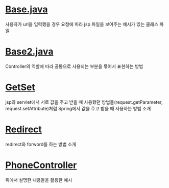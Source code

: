 # [Base.java](https://github.com/ttuseong/SpringStudy/blob/master/src/main/java/com/javaex/controller/Base.java)
사용자가 url을 입력했을 경우 요청에 따라 jsp 파일을 보여주는 예시가 있는 클래스 파일  
  
# [Base2.java](https://github.com/ttuseong/SpringStudy/blob/master/src/main/java/com/javaex/controller/Base2.java)
Controller의 역할에 따라 공통으로 사용되는 부분을 묶어서 표현하는 방법  
  
# [GetSet](https://github.com/ttuseong/SpringStudy/blob/master/src/main/java/com/javaex/controller/GetSet.java)
jsp와 servlet에서 서로 값을 주고 받을 때 사용했던 방법들(request.getParameter, request.setAttribute)처럼 Spring에서 값을 주고 받을 때 사용하는 방법 소개  
  
# [Redirect](https://github.com/ttuseong/SpringStudy/blob/master/src/main/java/com/javaex/controller/Redirect.java)
redirect와 forword를 하는 방법 소개  
  
# [PhoneController](https://github.com/ttuseong/SpringStudy/blob/master/src/main/java/com/javaex/controller/PhoneController.java)
위에서 설명한 내용들을 활용한 예시